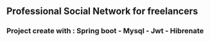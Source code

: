 ﻿##  Professional Social Network for freelancers
 
 ### Project create with : Spring boot - Mysql - Jwt - Hibrenate
